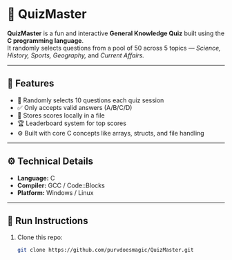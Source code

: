 # 🎯 QuizMaster

**QuizMaster** is a fun and interactive **General Knowledge Quiz** built using the **C programming language**.  
It randomly selects questions from a pool of 50 across 5 topics — *Science, History, Sports, Geography,* and *Current Affairs.*

---

## 🧩 Features
- 🎲 Randomly selects 10 questions each quiz session  
- ✅ Only accepts valid answers (A/B/C/D)  
- 💾 Stores scores locally in a file  
- 🏆 Leaderboard system for top scores  
- ⚙️ Built with core C concepts like arrays, structs, and file handling  

---

## ⚙️ Technical Details
- **Language:** C  
- **Compiler:** GCC / Code::Blocks  
- **Platform:** Windows / Linux  

---

## 🚀 Run Instructions
1. Clone this repo:  
   ```bash
   git clone https://github.com/purvdoesmagic/QuizMaster.git
